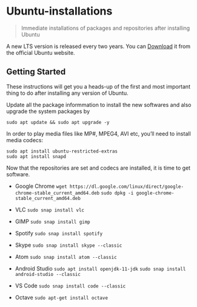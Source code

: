 # Ubuntu-installations
> Immediate installations of packages and repositories after installing Ubuntu

A new LTS version is released every two years. You can [Download](https://ubuntu.com/download/desktop) it from the official Ubuntu website.

## Getting Started
These instructions will get you a heads-up of the first and most important thing to do after installing any version of Ubuntu.

Update all the package informmation to install the new softwares and also upgrade the system packages by
```
sudo apt update && sudo apt upgrade -y
```
In order to play media files like MP#, MPEG4, AVI etc, you’ll need to install media codecs:
```
sudo apt install ubuntu-restricted-extras
sudo apt install snapd
```
Now that the repositories are set and codecs are installed, it is time to get software.
- Google Chrome    ```wget https://dl.google.com/linux/direct/google-chrome-stable_current_amd64.deb``` 
                   ```sudo dpkg -i google-chrome-stable_current_amd64.deb```
                
- VLC               ```sudo snap install vlc```
- GIMP              ```sudo snap install gimp```
- Spotify           ```sudo snap install spotify```
- Skype             ```sudo snap install skype --classic```
- Atom              ```sudo snap install atom --classic```
- Android Studio    ```sudo apt install openjdk-11-jdk```
                    ```sudo snap install android-studio --classic```
                    
- VS Code           ```sudo snap install code --classic```
- Octave            ```sudo apt-get install octave```
